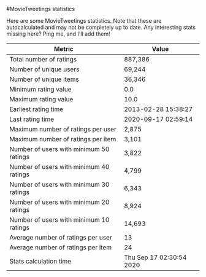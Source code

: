 #MovieTweetings statistics

Here are some MovieTweetings statistics. Note that these are autocalculated and may not be completely up to date. Any interesting stats missing here? Ping me, and I'll add them!

Metric | Value
--- | ---
Total number of ratings                 | 887,386
Number of unique users                  | 69,244
Number of unique items                  | 36,346
Minimum rating value                    | 0.0
Maximum rating value                    | 10.0
Earliest rating time                    | 2013-02-28 15:38:27
Last rating time                        | 2020-09-17 02:59:14
Maximum number of ratings per user      | 2,875
Maximum number of ratings per item      | 3,101
Number of users with minimum 50 ratings | 3,822
Number of users with minimum 40 ratings | 4,799
Number of users with minimum 30 ratings | 6,343
Number of users with minimum 20 ratings | 8,924
Number of users with minimum 10 ratings | 14,693
Average number of ratings per user      | 13
Average number of ratings per item      | 24
Stats calculation time                  | Thu Sep 17 02:30:54 2020

